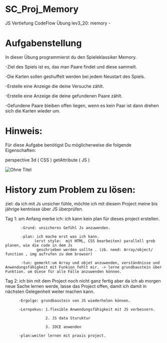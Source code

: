 # SC_Proj_Memory 

 
JS Vertiefung CodeFlow Übung lev3_20: memory - 

# Aufgabenstellung

   In dieser Übung programmierst du den Spieleklassiker Memory.

   -Ziel des Spiels ist es, das man Paare findet und diese sammelt.

   -Die Karten sollen geshuffelt werden bei jedem Neustart des Spiels.

   -Erstelle eine Anzeige die deine Versuche zählt.

   -Erstelle eine Anzeige die deine gefundenen Paare zählt.

   -Gefundene Paare bleiben offen liegen, wenn es kein Paar ist dann drehen sich die Karten wieder um.

# Hinweis:

   Für diese Aufgabe benötigst Du möglicherweise die folgende Eigenschaften:

   perspective 3d ( CSS )
   getAttribute ( JS )

![Ohne Titel](https://user-images.githubusercontent.com/79414990/132261684-bfe788cf-0e81-4253-aa5f-1830784ddec6.png)



# History zum Problem zu lösen:

   ziel: da ich mit Js unsicher fühle, möchte ich mit diesem Project meine bis jährige kentnisse über JS überprüfen. 

   Tag 1: am Anfang merke ich: ich kann kein plan für dieses project erstellen.

           -Grund: unsicheres Gefühl Js anzuwenden.

           -plan: ich mache erst was ich kann.
                 (erst style:  mit HTML, CSS bearbeiten) parallell grob planen, wie die code in dem Js
                  geschrieben werden sollte . (zb. need: Array/object/ function , img aufrufen zu dem browser)

           -tun: gemerkt:um Array und objet anzuwenden, verständnisse und Anwendungsfähigkeit mit Funkion fehlt mir. -> lerne grundbaustein über Funktion. um diese für alle Fälle anzuwenden können.  

   Tag 2: ich bin mit dem Project noch nicht ganz fertig aber da ich ab morgen neue Sache lernen werde, lasse das Project offen, damit ich damit in nächsten Gelegenheit weiter machen kann.

          -Ergolge: grundbaustein von JS wiederholen können.

          -Lernpokus: 1.flexible Anwendungsfähigkeit mit JS verbessern.

                      2. JS data Sturuktur 

                      3. IOCE anwenden

          -plan:weiter lernen mit praxis project. 

                                  
